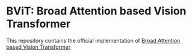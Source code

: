 # BViT: Broad Attention based Vision Transformer
This repository contains the official implementation of [Broad Attention based Vision Transformer](https://arxiv.org/abs/2202.06268) 
